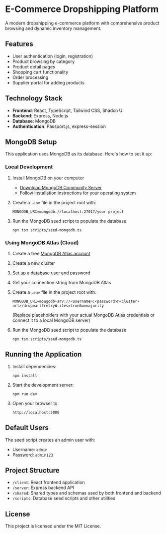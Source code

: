 # E-Commerce Dropshipping Platform

A modern dropshipping e-commerce platform with comprehensive product browsing and dynamic inventory management.

## Features

- User authentication (login, registration)
- Product browsing by category
- Product detail pages
- Shopping cart functionality
- Order processing
- Supplier portal for adding products

## Technology Stack

- **Frontend**: React, TypeScript, Tailwind CSS, Shadcn UI
- **Backend**: Express, Node.js
- **Database**: MongoDB
- **Authentication**: Passport.js, express-session

## MongoDB Setup

This application uses MongoDB as its database. Here's how to set it up:

### Local Development

1. Install MongoDB on your computer
   - [Download MongoDB Community Server](https://www.mongodb.com/try/download/community)
   - Follow installation instructions for your operating system

2. Create a `.env` file in the project root with:
   ```
   MONGODB_URI=mongodb://localhost:27017/your project
   ```

3. Run the MongoDB seed script to populate the database:
   ```
   npx tsx scripts/seed-mongodb.ts
   ```

### Using MongoDB Atlas (Cloud)

1. Create a free [MongoDB Atlas account](https://www.mongodb.com/cloud/atlas/register)
2. Create a new cluster
3. Set up a database user and password
4. Get your connection string from MongoDB Atlas
5. Create a `.env` file in the project root with:
   ```
   MONGODB_URI=mongodb+srv://<username>:<password>@<cluster-url>/dropmart?retryWrites=true&w=majority
   ```
   (Replace placeholders with your actual MongoDB Atlas credentials or connect it to a local MongoDB server)

6. Run the MongoDB seed script to populate the database:
   ```
   npx tsx scripts/seed-mongodb.ts
   ```

## Running the Application

1. Install dependencies:
   ```
   npm install
   ```

2. Start the development server:
   ```
   npm run dev
   ```

3. Open your browser to:
   ```
   http://localhost:5000
   ```

## Default Users

The seed script creates an admin user with:
- Username: `admin`
- Password: `admin123`

## Project Structure

- `/client`: React frontend application
- `/server`: Express backend API
- `/shared`: Shared types and schemas used by both frontend and backend
- `/scripts`: Database seed scripts and other utilities

## License

This project is licensed under the MIT License.
